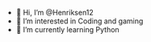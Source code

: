 - 👋 Hi, I’m @Henriksen12
- 👀 I’m interested in Coding and gaming
- 🌱 I’m currently learning Python

<!---
Henriksen12/Henriksen12 is a ✨ special ✨ repository because its `README.md` (this file) appears on your GitHub profile.
You can click the Preview link to take a look at your changes.
--->
